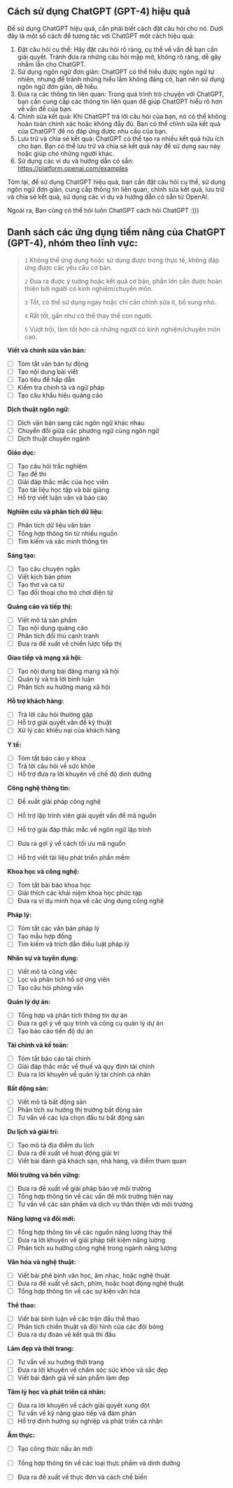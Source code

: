 ## Cách sử dụng ChatGPT (GPT-4) hiệu quả

Để sử dụng ChatGPT hiệu quả, cần phải biết cách đặt câu hỏi cho nó. Dưới đây là một số cách để tương tác với ChatGPT một cách hiệu quả:

1. Đặt câu hỏi cụ thể: Hãy đặt câu hỏi rõ ràng, cụ thể về vấn đề bạn cần giải quyết. Tránh đưa ra những câu hỏi mập mờ, không rõ ràng, dễ gây nhầm lẫn cho ChatGPT.
2. Sử dụng ngôn ngữ đơn giản: ChatGPT có thể hiểu được ngôn ngữ tự nhiên, nhưng để tránh những hiểu lầm không đáng có, bạn nên sử dụng ngôn ngữ đơn giản, dễ hiểu.
3. Đưa ra các thông tin liên quan: Trong quá trình trò chuyện với ChatGPT, bạn cần cung cấp các thông tin liên quan để giúp ChatGPT hiểu rõ hơn về vấn đề của bạn.
4. Chỉnh sửa kết quả: Khi ChatGPT trả lời câu hỏi của bạn, nó có thể không hoàn toàn chính xác hoặc không đầy đủ. Bạn có thể chỉnh sửa kết quả của ChatGPT để nó đáp ứng được nhu cầu của bạn.
5. Lưu trữ và chia sẻ kết quả: ChatGPT có thể tạo ra nhiều kết quả hữu ích cho bạn. Bạn có thể lưu trữ và chia sẻ kết quả này để sử dụng sau này hoặc giúp cho những người khác.
6. Sử dụng các ví dụ và hướng dẫn có sẵn: https://platform.openai.com/examples

Tóm lại, để sử dụng ChatGPT hiệu quả, bạn cần đặt câu hỏi cụ thể, sử dụng ngôn ngữ đơn giản, cung cấp thông tin liên quan, chỉnh sửa kết quả, lưu trữ và chia sẻ kết quả, sử dụng các ví dụ và hướng dẫn có sẵn từ OpenAI.

Ngoài ra, Bạn cũng có thể hỏi luôn ChatGPT cách hỏi ChatGPT :)))

## Danh sách các ứng dụng tiềm năng của ChatGPT (GPT-4), nhóm theo lĩnh vực:

> `1` Không thể ứng dụng hoặc sử dụng được trong thực tế, không đáp ứng được các yêu cầu cơ bản.
>
> `2` Đưa ra được ý tưởng hoặc kết quả cơ bản, phần lớn cần được hoàn thiện bởi người có kinh nghiệm/chuyên môn.
>
> `3` Tốt, có thể sử dụng ngay hoặc chỉ cần chỉnh sửa ít, bổ sung nhỏ.
>
> `4` Rất tốt, gần như có thể thay thế con người.
>
> `5` Vượt trội, làm tốt hơn cả những người có kinh nghiệm/chuyên môn cao.
>
> 

**Viết và chỉnh sửa văn bản:**

- [ ] Tóm tắt văn bản tự động
- [ ] Tạo nội dung bài viết
- [ ] Tạo tiêu đề hấp dẫn
- [ ] Kiểm tra chính tả và ngữ pháp
- [ ] Tạo câu khẩu hiệu quảng cáo

**Dịch thuật ngôn ngữ:**

- [ ] Dịch văn bản sang các ngôn ngữ khác nhau
- [ ] Chuyển đổi giữa các phương ngữ cùng ngôn ngữ
- [ ] Dịch thuật chuyên ngành

**Giáo dục:**

- [ ] Tạo câu hỏi trắc nghiệm
- [ ] Tạo đề thi
- [ ] Giải đáp thắc mắc của học viên
- [ ] Tạo tài liệu học tập và bài giảng
- [ ] Hỗ trợ viết luận văn và báo cáo

**Nghiên cứu và phân tích dữ liệu:**

- [ ] Phân tích dữ liệu văn bản
- [ ] Tổng hợp thông tin từ nhiều nguồn
- [ ] Tìm kiếm và xác minh thông tin

**Sáng tạo:**

- [ ] Tạo câu chuyện ngắn
- [ ] Viết kịch bản phim
- [ ] Tạo thơ và ca từ
- [ ] Tạo đối thoại cho trò chơi điện tử

**Quảng cáo và tiếp thị:**

- [ ] Viết mô tả sản phẩm
- [ ] Tạo nội dung quảng cáo
- [ ] Phân tích đối thủ cạnh tranh
- [ ] Đưa ra đề xuất về chiến lược tiếp thị

**Giao tiếp và mạng xã hội:**

- [ ] Tạo nội dung bài đăng mạng xã hội
- [ ] Quản lý và trả lời bình luận
- [ ] Phân tích xu hướng mạng xã hội

**Hỗ trợ khách hàng:**

- [ ] Trả lời câu hỏi thường gặp
- [ ] Hỗ trợ giải quyết vấn đề kỹ thuật
- [ ] Xử lý các khiếu nại của khách hàng

**Y tế:**

- [ ] Tóm tắt báo cáo y khoa
- [ ] Trả lời câu hỏi về sức khỏe
- [ ] Hỗ trợ đưa ra lời khuyên về chế độ dinh dưỡng

**Công nghệ thông tin:**

- [ ] Đề xuất giải pháp công nghệ
- [ ] Hỗ trợ lập trình viên giải quyết vấn đề mã nguồn

- [ ] Hỗ trợ giải đáp thắc mắc về ngôn ngữ lập trình
- [ ] Đưa ra gợi ý về cách tối ưu mã nguồn
- [ ] Hỗ trợ viết tài liệu phát triển phần mềm

**Khoa học và công nghệ:**

- [ ] Tóm tắt bài báo khoa học
- [ ] Giải thích các khái niệm khoa học phức tạp
- [ ] Đưa ra ví dụ minh họa về các ứng dụng công nghệ

**Pháp lý:**

- [ ] Tóm tắt các văn bản pháp lý
- [ ] Tạo mẫu hợp đồng
- [ ] Tìm kiếm và trích dẫn điều luật pháp lý

**Nhân sự và tuyển dụng:**

- [ ] Viết mô tả công việc
- [ ] Lọc và phân tích hồ sơ ứng viên
- [ ] Tạo câu hỏi phỏng vấn

**Quản lý dự án:**

- [ ] Tổng hợp và phân tích thông tin dự án
- [ ] Đưa ra gợi ý về quy trình và công cụ quản lý dự án
- [ ] Tạo báo cáo tiến độ dự án

**Tài chính và kế toán:**

- [ ] Tóm tắt báo cáo tài chính
- [ ] Giải đáp thắc mắc về thuế và quy định tài chính
- [ ] Đưa ra lời khuyên về quản lý tài chính cá nhân

**Bất động sản:**

- [ ] Viết mô tả bất động sản
- [ ] Phân tích xu hướng thị trường bất động sản
- [ ] Tư vấn về các lựa chọn đầu tư bất động sản

**Du lịch và giải trí:**

- [ ] Tạo mô tả địa điểm du lịch
- [ ] Đưa ra đề xuất về hoạt động giải trí
- [ ] Viết bài đánh giá khách sạn, nhà hàng, và điểm tham quan

**Môi trường và bền vững:**

- [ ] Đưa ra đề xuất về giải pháp bảo vệ môi trường
- [ ] Tổng hợp thông tin về các vấn đề môi trường hiện nay
- [ ] Tư vấn về các sản phẩm và dịch vụ thân thiện với môi trường

**Năng lượng và đổi mới:**

- [ ] Tổng hợp thông tin về các nguồn năng lượng thay thế
- [ ] Đưa ra lời khuyên về giải pháp tiết kiệm năng lượng
- [ ] Phân tích xu hướng công nghệ trong ngành năng lượng

**Văn hóa và nghệ thuật:**

- [ ] Viết bài phê bình văn học, âm nhạc, hoặc nghệ thuật
- [ ] Đưa ra đề xuất về sách, phim, hoặc hoạt động nghệ thuật
- [ ] Tổng hợp thông tin về các sự kiện văn hóa

**Thể thao:**

- [ ] Viết bài bình luận về các trận đấu thể thao
- [ ] Phân tích chiến thuật và đội hình của các đội bóng
- [ ] Đưa ra dự đoán về kết quả thi đấu

**Làm đẹp và thời trang:**

- [ ] Tư vấn về xu hướng thời trang
- [ ] Đưa ra lời khuyên về chăm sóc sức khỏe và sắc đẹp
- [ ] Viết bài đánh giá về sản phẩm làm đẹp

**Tâm lý học và phát triển cá nhân:**

- [ ] Đưa ra lời khuyên về cách giải quyết xung đột
- [ ] Tư vấn về kỹ năng giao tiếp và đàm phán
- [ ] Hỗ trợ định hướng sự nghiệp và phát triển cá nhân

**Ẩm thực:**

- [ ] Tạo công thức nấu ăn mới
- [ ] Tổng hợp thông tin về các loại thực phẩm và dinh dưỡng
- [ ] Đưa ra đề xuất về thực đơn và cách chế biến

